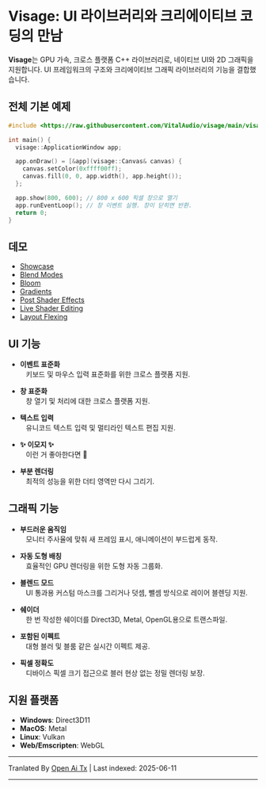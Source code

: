 # Visage: UI 라이브러리와 크리에이티브 코딩의 만남

**Visage**는 GPU 가속, 크로스 플랫폼 C++ 라이브러리로, 네이티브 UI와 2D 그래픽을 지원합니다. UI 프레임워크의 구조와 크리에이티브 그래픽 라이브러리의 기능을 결합했습니다.

## 전체 기본 예제
```cpp
#include <https://raw.githubusercontent.com/VitalAudio/visage/main/visage_app/application_window.h>

int main() {
  visage::ApplicationWindow app;

  app.onDraw() = [&app](visage::Canvas& canvas) {
    canvas.setColor(0xffff00ff);
    canvas.fill(0, 0, app.width(), app.height());
  };

  app.show(800, 600); // 800 x 600 픽셀 창으로 열기
  app.runEventLoop(); // 창 이벤트 실행. 창이 닫히면 반환.
  return 0;
}
```

## 데모
- [Showcase](https://visage.dev/examples/Showcase/)
- [Blend Modes](https://visage.dev/examples/BlendModes/)
- [Bloom](https://visage.dev/examples/Bloom/)
- [Gradients](https://visage.dev/examples/Gradients/)
- [Post Shader Effects](https://visage.dev/examples/PostEffects/)
- [Live Shader Editing](https://visage.dev/examples/LiveShaderEditing/)
- [Layout Flexing](https://visage.dev/examples/Layout/)

## UI 기능

- **이벤트 표준화**  
&nbsp;&nbsp;&nbsp;키보드 및 마우스 입력 표준화를 위한 크로스 플랫폼 지원.

- **창 표준화**  
&nbsp;&nbsp;&nbsp;창 열기 및 처리에 대한 크로스 플랫폼 지원.

- **텍스트 입력**  
&nbsp;&nbsp;&nbsp;유니코드 텍스트 입력 및 멀티라인 텍스트 편집 지원.

- **✨ 이모지 ✨**  
&nbsp;&nbsp;&nbsp;이런 거 좋아한다면 🤷

- **부분 렌더링**  
&nbsp;&nbsp;&nbsp;최적의 성능을 위한 더티 영역만 다시 그리기.

## 그래픽 기능

- **부드러운 움직임**  
&nbsp;&nbsp;&nbsp;모니터 주사율에 맞춰 새 프레임 표시, 애니메이션이 부드럽게 동작.

- **자동 도형 배칭**  
&nbsp;&nbsp;&nbsp;효율적인 GPU 렌더링을 위한 도형 자동 그룹화.

- **블렌드 모드**  
&nbsp;&nbsp;&nbsp;UI 통과용 커스텀 마스크를 그리거나 덧셈, 뺄셈 방식으로 레이어 블렌딩 지원.

- **쉐이더**  
&nbsp;&nbsp;&nbsp;한 번 작성한 쉐이더를 Direct3D, Metal, OpenGL용으로 트랜스파일.

- **포함된 이펙트**  
&nbsp;&nbsp;&nbsp;대형 블러 및 블룸 같은 실시간 이펙트 제공.

- **픽셀 정확도**  
&nbsp;&nbsp;&nbsp;디바이스 픽셀 크기 접근으로 블러 현상 없는 정밀 렌더링 보장.

## 지원 플랫폼
- **Windows**: Direct3D11
- **MacOS**: Metal  
- **Linux**: Vulkan
- **Web/Emscripten**: WebGL

---

Tranlated By [Open Ai Tx](https://github.com/OpenAiTx/OpenAiTx) | Last indexed: 2025-06-11

---